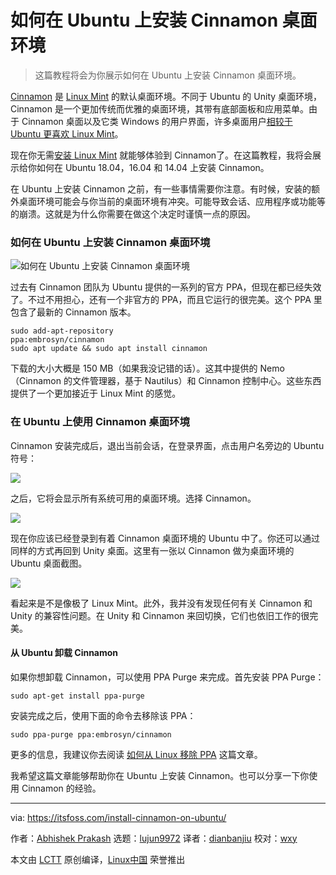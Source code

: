 如何在 Ubuntu 上安装 Cinnamon 桌面环境  
======

> 这篇教程将会为你展示如何在 Ubuntu 上安装 Cinnamon 桌面环境。

[Cinnamon][1] 是 [Linux Mint][2] 的默认桌面环境。不同于 Ubuntu 的 Unity 桌面环境，Cinnamon 是一个更加传统而优雅的桌面环境，其带有底部面板和应用菜单。由于 Cinnamon 桌面以及它类 Windows 的用户界面，许多桌面用户[相较于 Ubuntu 更喜欢 Linux Mint][3]。  

现在你无需[安装 Linux Mint][4] 就能够体验到 Cinnamon了。在这篇教程，我将会展示给你如何在 Ubuntu 18.04，16.04 和 14.04 上安装 Cinnamon。  

在 Ubuntu 上安装 Cinnamon 之前，有一些事情需要你注意。有时候，安装的额外桌面环境可能会与你当前的桌面环境有冲突。可能导致会话、应用程序或功能等的崩溃。这就是为什么你需要在做这个决定时谨慎一点的原因。  

### 如何在 Ubuntu 上安装 Cinnamon 桌面环境

![如何在 Ubuntu 上安装 Cinnamon 桌面环境][5]  

过去有 Cinnamon 团队为 Ubuntu 提供的一系列的官方 PPA，但现在都已经失效了。不过不用担心，还有一个非官方的 PPA，而且它运行的很完美。这个 PPA 里包含了最新的 Cinnamon 版本。  

```
sudo add-apt-repository  
ppa:embrosyn/cinnamon  
sudo apt update && sudo apt install cinnamon  
```

下载的大小大概是 150 MB（如果我没记错的话）。这其中提供的 Nemo（Cinnamon 的文件管理器，基于 Nautilus）和 Cinnamon 控制中心。这些东西提供了一个更加接近于 Linux Mint 的感觉。  

### 在 Ubuntu 上使用 Cinnamon 桌面环境  

Cinnamon 安装完成后，退出当前会话，在登录界面，点击用户名旁边的 Ubuntu 符号：

![](https://4bds6hergc-flywheel.netdna-ssl.com/wp-content/uploads/2014/08/Change_Desktop_Environment_Ubuntu.jpeg)  

之后，它将会显示所有系统可用的桌面环境。选择 Cinnamon。  

![](https://4bds6hergc-flywheel.netdna-ssl.com/wp-content/uploads/2014/08/Install_Cinnamon_Ubuntu.jpeg)  

现在你应该已经登录到有着 Cinnamon 桌面环境的 Ubuntu 中了。你还可以通过同样的方式再回到 Unity 桌面。这里有一张以 Cinnamon 做为桌面环境的 Ubuntu 桌面截图。  

![](https://4bds6hergc-flywheel.netdna-ssl.com/wp-content/uploads/2014/08/Cinnamon_Ubuntu_1404.jpeg)  

看起来是不是像极了 Linux Mint。此外，我并没有发现任何有关 Cinnamon 和 Unity 的兼容性问题。在 Unity 和 Cinnamon 来回切换，它们也依旧工作的很完美。  

#### 从 Ubuntu 卸载 Cinnamon  

如果你想卸载 Cinnamon，可以使用 PPA Purge 来完成。首先安装 PPA Purge：  

```
sudo apt-get install ppa-purge
```  

安装完成之后，使用下面的命令去移除该 PPA：  

```
sudo ppa-purge ppa:embrosyn/cinnamon
```  

更多的信息，我建议你去阅读 [如何从 Linux 移除 PPA][6] 这篇文章。  

我希望这篇文章能够帮助你在 Ubuntu 上安装 Cinnamon。也可以分享一下你使用 Cinnamon 的经验。  

------  

via: https://itsfoss.com/install-cinnamon-on-ubuntu/  

作者：[Abhishek Prakash][a]
选题：[lujun9972](https://github.com/lujun9972)
译者：[dianbanjiu](https://github.com/dianbanjiu)
校对：[wxy](https://github.com/wxy)

本文由 [LCTT](https://github.com/LCTT/TranslateProject) 原创编译，[Linux中国](https://linux.cn/) 荣誉推出

[a]: https://itsfoss.com/author/abhishek/
[1]: http://cinnamon.linuxmint.com/
[2]: http://www.linuxmint.com/
[3]: https://itsfoss.com/linux-mint-vs-ubuntu/
[4]: https://itsfoss.com/guide-install-linux-mint-16-dual-boot-windows/
[5]: https://4bds6hergc-flywheel.netdna-ssl.com/wp-content/uploads/2018/09/install-cinnamon-ubuntu.png
[6]: https://itsfoss.com/how-to-remove-or-delete-ppas-quick-tip/
